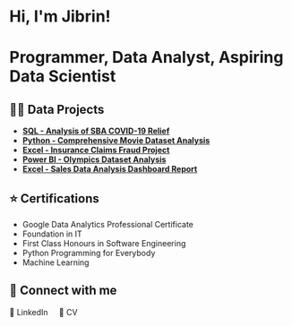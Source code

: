 <h1>Hi, I'm Jibrin!</h1>
<h1><a>Programmer</a>, <a>Data Analyst</a>, <a>Aspiring Data Scientist</a></h1>

<h2>👨‍💻 Data Projects</h2>

- **[SQL - Analysis of SBA COVID-19 Relief](https://github.com/Adnanisme/SQL-Analysis-Trends-and-Impacts-of-SBA-s-PPP-Loans/blob/main/README.md)**
- **[Python - Comprehensive Movie Dataset Analysis](https://github.com/Adnanisme/Python-Movies-Project/blob/main/vertopal.com_Python_Movies_Project.pdf)**
- **[Excel - Insurance Claims Fraud Project](https://github.com/Adnanisme/Insurance-Claims-Fraud-Project)**
- **[Power BI - Olympics Dataset Analysis](https://github.com/Adnanisme/Olympics-PowerBI-Report/blob/main/README.md)**
- **[Excel - Sales Data Analysis Dashboard Report](https://github.com/Adnanisme/Kinetix-Ventures-Sales-Data-Analysis-Dashboard-Report/blob/main/README.md)**

## :star: Certifications

- Google Data Analytics Professional Certificate  
- Foundation in IT  
- First Class Honours in Software Engineering  
- Python Programming for Everybody  
- Machine Learning  

<h2>🤳 Connect with me</h2>

<a href="https://www.linkedin.com/in/jibrin-tijjani-388b07250/" style="text-decoration: none;">
    🔗 LinkedIn
</a>
&nbsp;&nbsp;&nbsp;
<a href="https://copper-emalee-4.tiiny.site/" style="text-decoration: none;">
    📄 CV
</a>




